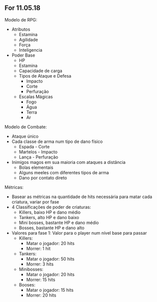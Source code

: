 ## For 11.05.18
Modelo de RPG:  
- Atributos
	- Estamina
	- Agilidade
	- Força
	- Inteligencia
- Poder Base
	- HP
	- Estamina
	- Capacidade de carga
	- Tipos de Ataque e Defesa
		- Impacto
		- Corte
		- Perfuração
	- Escalas Mágicas
		- Fogo
		- Água
		- Terra
		- Ar

Modelo de Combate:  
- Ataque único
- Cada classe de arma num tipo de dano físico
	- Espada - Corte
	- Martelos - Impacto
	- Lança - Perfuração
- Inimigos magos em sua maioria com ataques a distância
	- Bolas elementais
	- Alguns meeles com diferentes tipos de arma
	- Dano por contato direto

Métricas:  
- Basear as métricas na quantidade de hits necessária para matar cada criatura, variar por fase
- 4 Classificações de poder de criaturas:
	- Killers, baixo HP e dano médio
	- Tankers, alto HP e dano baixo
	- Mini bosses, bastante HP e dano médio
	- Bosses, bastante HP e dano alto
- Valores para fase 1: Valor para o player num nível base para passar
	- Killers:
		- Matar o jogador: 20 hits
		- Morrer: 1 hit
	- Tankers:
		- Matar o jogador: 50 hits
		- Morrer: 3 hits
	- Minibosses:
		- Matar o jogador: 20 hits
		- Morrer: 15 hits
	- Booses:
		- Matar o jogador: 15 hits
		- Morrer: 20 hits

